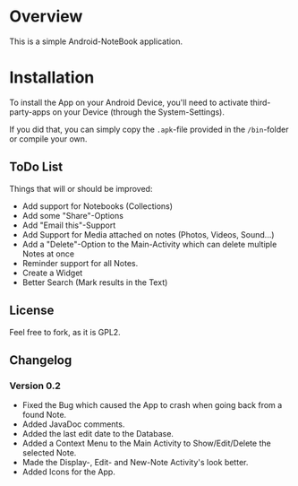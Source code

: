 # Overview #
This is a simple Android-NoteBook application.

# Installation #
To install the App on your Android Device, you'll need to activate third-party-apps on your
Device (through the System-Settings).

If you did that, you can simply copy the `.apk`-file
provided in the `/bin`-folder or compile your own.

## ToDo List ##
Things that will or should be improved:

* Add support for Notebooks (Collections)
* Add some "Share"-Options
* Add "Email this"-Support
* Add Support for Media attached on notes (Photos, Videos, Sound...)
* Add a "Delete"-Option to the Main-Activity which can delete multiple Notes at once
* Reminder support for all Notes.
* Create a Widget
* Better Search (Mark results in the Text)

## License ##
Feel free to fork, as it is GPL2.

## Changelog ##
### Version 0.2 ###
* Fixed the Bug which caused the App to crash when going back from a found Note.
* Added JavaDoc comments.
* Added the last edit date to the Database.
* Added a Context Menu to the Main Activity to Show/Edit/Delete the selected Note.
* Made the Display-, Edit- and New-Note Activity's look better.
* Added Icons for the App.
